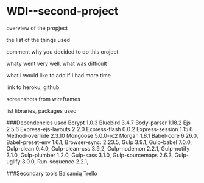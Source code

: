 # WDI--second-project

overview of the propject

the list of the things used

comment why you decided to do this oroject

whaty went very well, what was difficult

what i would like to add if I had more time

link to heroku, github

screenshots from wireframes

list libraries, packages used

###Dependencies used
Bcrypt 1.0.3
Bluebird 3.4.7
Body-parser 1.18.2
Ejs 2.5.6
Express-ejs-layouts 2.2.0
Express-flash 0.0.2
Express-session 1.15.6
Method-override 2.3.10
Mongoose 5.0.0-rc2
Morgan 1.8.1
Babel-core 6.26.0,
Babel-preset-env 1.6.1,
Browser-sync: 2.23.5,
Gulp 3.9.1,
Gulp-babel 7.0.0,
Gulp-clean 0.4.0,
Gulp-clean-css 3.9.2,
Gulp-nodemon 2.2.1,
Gulp-notify 3.1.0,
Gulp-plumber 1.2.0,
Gulp-sass 3.1.0,
Gulp-sourcemaps 2.6.3,
Gulp-uglify 3.0.0,
Run-sequence 2.2.1,

###Secondary tools
Balsamiq
Trello